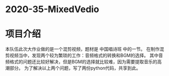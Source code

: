 # 2020-35-MixedVedio
项目介绍
=======
本队伍此次大作业做的是一个混剪视频，题材是 中国唱诗班 中的一节。
在制作混剪视频当中，发现两个较为繁琐的工作：音频格式的转换和BGM的选择。
其中音频格式的问题还比较好解决，但是BGM的选择就比较难，因为需要提取音乐的高潮部分。
为了解决以上两个问题，写了两份python代码，共享到此。
